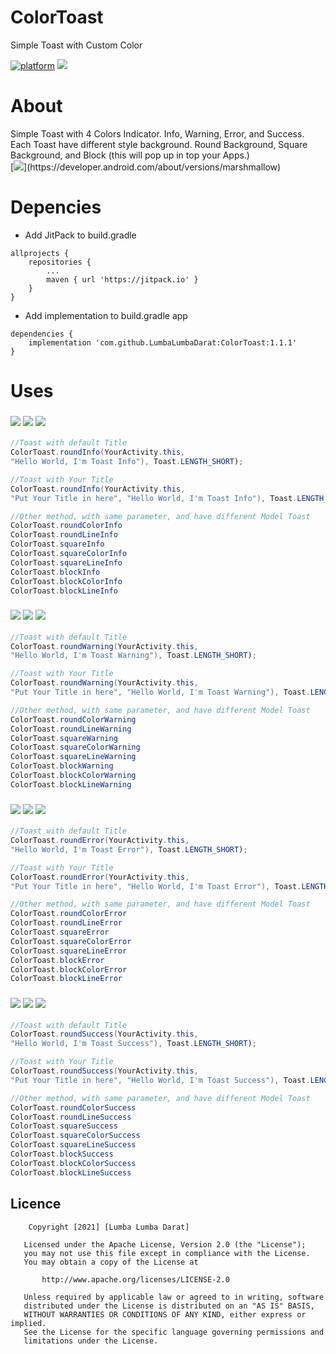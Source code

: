# ColorToast
Simple Toast with Custom Color

[![platform](https://img.shields.io/badge/platform-Android-yellow.svg)](https://www.android.com)
[![](https://jitpack.io/v/LumbaLumbaDarat/ColorToast.svg)](https://jitpack.io/#LumbaLumbaDarat/ColorToast)

# About
Simple Toast with 4 Colors Indicator.
Info, Warning, Error, and Success.
Each Toast have different style background.
Round Background, Square Background, and Block (this will pop up in top your Apps.)
<br/>
[![](https://img.shields.io/badge/Minimum_Android_SDK-Android_6.0_(API_level_23)-FFFFFF)](https://developer.android.com/about/versions/marshmallow)

# Depencies
- Add JitPack to build.gradle
```Gradle
allprojects {
	repositories {
		...
		maven { url 'https://jitpack.io' }
	}
}
```

- Add implementation to build.gradle app
```Gradle
dependencies {
	implementation 'com.github.LumbaLumbaDarat:ColorToast:1.1.1'
}
```
# Uses
### ![](https://img.shields.io/badge/Round_Toast-Info-0E49B5) ![](https://img.shields.io/badge/Square_Toast-Info-0E49B5) ![](https://img.shields.io/badge/Block_Toast-Info-0E49B5)
```Java
//Toast with default Title
ColorToast.roundInfo(YourActivity.this, 
"Hello World, I'm Toast Info"), Toast.LENGTH_SHORT);

//Toast with Your Title
ColorToast.roundInfo(YourActivity.this, 
"Put Your Title in here", "Hello World, I'm Toast Info"), Toast.LENGTH_SHORT);

//Other method, with same parameter, and have different Model Toast
ColorToast.roundColorInfo
ColorToast.roundLineInfo
ColorToast.squareInfo
ColorToast.squareColorInfo
ColorToast.squareLineInfo
ColorToast.blockInfo
ColorToast.blockColorInfo
ColorToast.blockLineInfo 
```

### ![](https://img.shields.io/badge/Round_Toast-Warning-F7B71D) ![](https://img.shields.io/badge/Square_Toast-Warning-F7B71D) ![](https://img.shields.io/badge/Block_Toast-Warning-F7B71D)
```Java
//Toast with default Title
ColorToast.roundWarning(YourActivity.this, 
"Hello World, I'm Toast Warning"), Toast.LENGTH_SHORT);  

//Toast with Your Title
ColorToast.roundWarning(YourActivity.this, 
"Put Your Title in here", "Hello World, I'm Toast Warning"), Toast.LENGTH_SHORT);

//Other method, with same parameter, and have different Model Toast
ColorToast.roundColorWarning
ColorToast.roundLineWarning
ColorToast.squareWarning
ColorToast.squareColorWarning
ColorToast.squareLineWarning
ColorToast.blockWarning
ColorToast.blockColorWarning
ColorToast.blockLineWarning 
```
### ![](https://img.shields.io/badge/Round_Toast-Error-FA1E0E) ![](https://img.shields.io/badge/Square_Toast-Error-FA1E0E) ![](https://img.shields.io/badge/Block_Toast-Error-FA1E0E)
```Java
//Toast with default Title
ColorToast.roundError(YourActivity.this, 
"Hello World, I'm Toast Error"), Toast.LENGTH_SHORT);  

//Toast with Your Title
ColorToast.roundError(YourActivity.this, 
"Put Your Title in here", "Hello World, I'm Toast Error"), Toast.LENGTH_SHORT);

//Other method, with same parameter, and have different Model Toast
ColorToast.roundColorError
ColorToast.roundLineError
ColorToast.squareError
ColorToast.squareColorError
ColorToast.squareLineError
ColorToast.blockError
ColorToast.blockColorError
ColorToast.blockLineError 
```
### ![](https://img.shields.io/badge/Round_Toast-Success-21BF73) ![](https://img.shields.io/badge/Square_Toast-Success-21BF73) ![](https://img.shields.io/badge/Block_Toast-Success-21BF73)
```Java
//Toast with default Title
ColorToast.roundSuccess(YourActivity.this, 
"Hello World, I'm Toast Success"), Toast.LENGTH_SHORT);  

//Toast with Your Title
ColorToast.roundSuccess(YourActivity.this, 
"Put Your Title in here", "Hello World, I'm Toast Success"), Toast.LENGTH_SHORT);

//Other method, with same parameter, and have different Model Toast
ColorToast.roundColorSuccess
ColorToast.roundLineSuccess
ColorToast.squareSuccess
ColorToast.squareColorSuccess
ColorToast.squareLineSuccess
ColorToast.blockSuccess
ColorToast.blockColorSuccess
ColorToast.blockLineSuccess 
```

## Licence
```
	Copyright [2021] [Lumba Lumba Darat]

   Licensed under the Apache License, Version 2.0 (the "License");
   you may not use this file except in compliance with the License.
   You may obtain a copy of the License at

       http://www.apache.org/licenses/LICENSE-2.0

   Unless required by applicable law or agreed to in writing, software
   distributed under the License is distributed on an "AS IS" BASIS,
   WITHOUT WARRANTIES OR CONDITIONS OF ANY KIND, either express or implied.
   See the License for the specific language governing permissions and
   limitations under the License.
```
